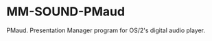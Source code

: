 MM-SOUND-PMaud
==============

PMaud. Presentation Manager program for OS/2's digital audio player.
